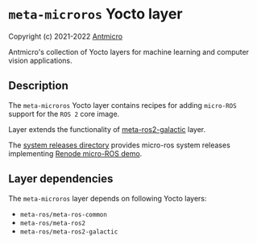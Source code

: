 # `meta-microros` Yocto layer

Copyright (c) 2021-2022 [Antmicro](https://www.antmicro.com)

Antmicro's collection of Yocto layers for machine learning and computer vision applications.

## Description

The `meta-microros` Yocto layer contains recipes for adding `micro-ROS` support for the `ROS 2` core image.

Layer extends the functionality of [meta-ros2-galactic](https://github.com/ros/meta-ros/tree/master/meta-ros2-galactic) layer.

The [system releases directory](../system-releases) provides micro-ros system releases implementing [Renode micro-ROS demo](https://github.com/antmicro/renode-microros-demo).

## Layer dependencies

The `meta-microros` layer depends on following Yocto layers:
* `meta-ros/meta-ros-common`
* `meta-ros/meta-ros2`
* `meta-ros/meta-ros2-galactic`
